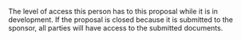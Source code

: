 The level of access this person has to this proposal while it is in development.  If the proposal is closed because it is submitted to the sponsor, all parties will have access to the submitted documents.
